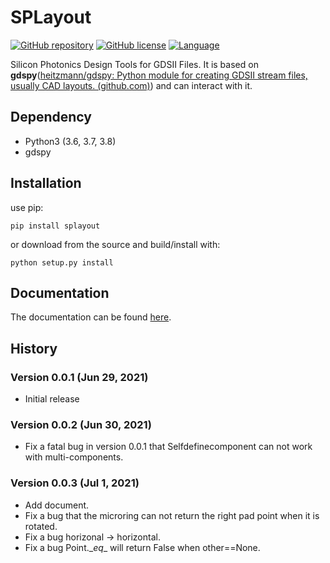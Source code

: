 

# SPLayout
[![GitHub repository](https://img.shields.io/badge/github-SPLayout-blue)](https://github.com/Hideousmon/SPLayout) [![GitHub license](https://img.shields.io/badge/lisence-GNU--3.0-green)](https://github.com/Hideousmon/SPLayout/blob/main/LICENSE) [![Language](https://img.shields.io/badge/make%20with-Python-red)]()

 Silicon Photonics Design Tools for GDSII Files. It is based on **gdspy**([heitzmann/gdspy: Python module for creating GDSII stream files, usually CAD layouts. (github.com)](https://github.com/heitzmann/gdspy)) and can interact with it.

## Dependency
* Python3 (3.6, 3.7, 3.8)
* gdspy

## Installation

use pip:

```
pip install splayout
```

or download from the source and build/install with:

```
python setup.py install
```

## Documentation

The documentation can be found [here](https://splayout.readthedocs.io/en/latest/).

## History

### Version 0.0.1 (Jun 29, 2021)

* Initial release

### Version 0.0.2 (Jun 30, 2021)

* Fix a fatal bug in version 0.0.1 that Selfdefinecomponent can not work with multi-components.

### Version 0.0.3 (Jul 1, 2021)

* Add document.
* Fix a bug that the microring can not return the right pad point when it is rotated.
* Fix a bug horizonal -> horizontal.
* Fix a bug Point.\__eq__ will return False when other==None.
